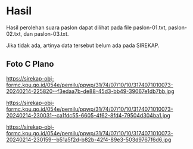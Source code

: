 # Hasil

Hasil perolehan suara paslon dapat dilihat pada file paslon-01.txt, paslon-02.txt, dan paslon-03.txt.

Jika tidak ada, artinya data tersebut belum ada pada SIREKAP.

## Foto C Plano

https://sirekap-obj-formc.kpu.go.id/054e/pemilu/ppwp/31/74/07/10/10/3174071010073-20240214-225820--f3edaa7b-de88-45d3-bb49-39067e1db7bb.jpg

https://sirekap-obj-formc.kpu.go.id/054e/pemilu/ppwp/31/74/07/10/10/3174071010073-20240214-230031--ca1fdc55-6605-4f62-8fd4-79504d304ba1.jpg

https://sirekap-obj-formc.kpu.go.id/054e/pemilu/ppwp/31/74/07/10/10/3174071010073-20240214-230159--b51a5f2d-b82b-42f4-89e3-503d9767f6d6.jpg

